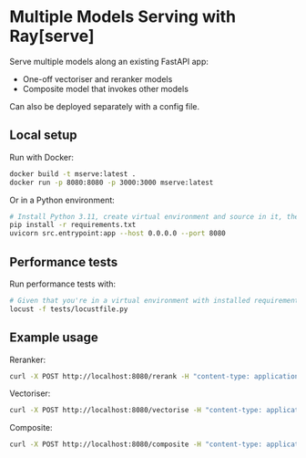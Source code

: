 # Multiple Models Serving with Ray[serve]

Serve multiple models along an existing FastAPI app:

* One-off vectoriser and reranker models
* Composite model that invokes other models

Can also be deployed separately with a config file.

## Local setup

Run with Docker:

```bash
docker build -t mserve:latest .
docker run -p 8080:8080 -p 3000:3000 mserve:latest
```

Or in a Python environment:

```bash
# Install Python 3.11, create virtual environment and source in it, then:
pip install -r requirements.txt
uvicorn src.entrypoint:app --host 0.0.0.0 --port 8080
```

## Performance tests

Run performance tests with:

```bash
# Given that you're in a virtual environment with installed requirements:
locust -f tests/locustfile.py
```

## Example usage

Reranker:

```bash
curl -X POST http://localhost:8080/rerank -H "content-type: application/json" -d '{"pair": ["What is Python?", "Python is the best programming language"]}'
```

Vectoriser:

```bash
curl -X POST http://localhost:8080/vectorise -H "content-type: application/json" -d '{"text": "Vectorise this text"}'
```

Composite:

```bash
curl -X POST http://localhost:8080/composite -H "content-type: application/json" -d '{"text": "Compose this text"}'
```
